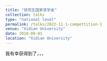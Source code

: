 ```yaml
---
title: "研究生国家奖学金"
collection: talks
type: "national level"
permalink: /talks/2022-11-1-compettition-1
venue: "Xidian University"
date: 2018-09-01
location: "Xidian University"
---
```


<!-- I participated in the 2022 years National Undergraduate Mathmatical Modeling Contest, chose the topic of B, and finally was awarded as [the Second Price](/images/competition_1.jpg). -->
我有幸获得到了，，，